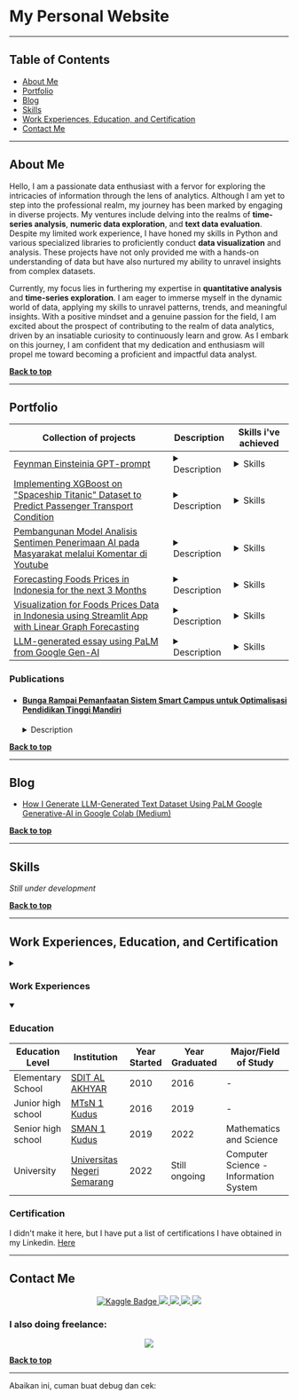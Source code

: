 <h1> My Personal Website </h1>
<hr>

<div>
<h2 id="top">Table of Contents</h2>
  <ul>
    <li><a href="#about"> About Me </a></li>
    <li><a href="#portfolio"> Portfolio </a></li>
    <li><a href="#blog"> Blog </a></li>
    <li><a href="#skills"> Skills </a></li>
    <li><a href="#education"> Work Experiences, Education, and Certification </a></li>
    <li><a href="#contact"> Contact Me </a></li>
  </ul>
</div>
<hr>

<!-- About Me -->
<div>
  <h2 id="about"> About Me </h2>
  <p>Hello, I am a passionate data enthusiast with a fervor for exploring the intricacies of information through the lens of analytics. Although I am yet to step into the professional realm, my journey has been marked by engaging in diverse projects. My ventures include delving into the realms of <strong>time-series analysis</strong>, <strong>numeric data exploration</strong>, and <strong>text data evaluation</strong>. Despite my limited work experience, I have honed my skills in Python and various specialized libraries to proficiently conduct <strong>data visualization</strong> and analysis. These projects have not only provided me with a hands-on understanding of data but have also nurtured my ability to unravel insights from complex datasets.</p>
  <p>Currently, my focus lies in furthering my expertise in <strong>quantitative analysis</strong> and <strong>time-series exploration</strong>. I am eager to immerse myself in the dynamic world of data, applying my skills to unravel patterns, trends, and meaningful insights. With a positive mindset and a genuine passion for the field, I am excited about the prospect of contributing to the realm of data analytics, driven by an insatiable curiosity to continuously learn and grow. As I embark on this journey, I am confident that my dedication and enthusiasm will propel me toward becoming a proficient and impactful data analyst.</p>
  <p><b><a href="#top">Back to top</a></b></p>
</div>
<hr>

<!-- Portfolio and data-related projects -->
<div>
  <h2 id="portfolio"> Portfolio </h2> 
  <table>
    <!-- Head -->
    <thead>
      <tr>
        <th>Collection of projects</th>
        <th>Description</th>
        <th>Skills i've achieved</th>      
      </tr>
    </thead>
    <tbody>
      <!-- Feynman-Einstenia GPTprompt -->
      <tr>
        <td><a href="https://github.com/Kingki19/Feynman-Einstenia-GPTprompt" target="_blank">Feynman Einsteinia GPT-prompt</a></td>
        <td>
          <details>
            <summary>Description</summary>
            The prompt that I made is to carry out the understanding process from simple to complex level. Even though this is not related to data, it trains my ability to understand complex LLMs and do prompting. Apart from that, I use chatGPT as a mentor, teacher, and discussion friend when I learn about data.
          </details>
        </td>
        <td>
          <details>
            <summary>Skills</summary>
            <ul>
              <li>LLM prompting</li>
              <li>Understanding of LLM</li>
              <li>Utilization of chatGPT as a free learning medium</li>
            </ul>
          </details>
        </td>
      </tr>
      <!-- 
Last project from statistic 
      -->
      <tr>
        <td> <a href="https://www.kaggle.com/code/kingki19/tugas-akhir-statistika" target="_blank"> Implementing XGBoost on "Spaceship Titanic" Dataset to Predict Passenger Transport Condition </a>
        </td>
        <td>
          <details>
            <summary>Description</summary>
            Final assignment in statistics course. I did it with my friend. Students were assigned to choose an assignment and we chose to create machine learning by participating in a competition for ML beginners on Kaggle. <a href="https://www.kaggle.com/competitions/spaceship-titanic" target="_blank">The competition is spaceship-titanic</a>. This is the first machine learning I created.
          </details>
        </td>
        <td>
          <details>
            <summary>Skills</summary>
            <ul>
              <li>Statistics Analytics</li>
              <li>Data Analysis</li>
              <li>Regression Machine Learning</li>
              <li>Python (Programming Language)</li>
            </ul>
          </details>
        </td>
      </tr>
      <!--
Gemastik Data Mining 2023
      -->
      <tr>
        <td>
          <a href="https://github.com/Kingki19/We-and-techa-Gemastik-Data-mining-2023" target="_blank"> Pembangunan Model Analisis Sentimen Penerimaan AI pada Masyarakat melalui Komentar di Youtube </a>
        </td>
        <td>
          <details>
            <summary>Description</summary>        
            This project involves conducting sentiment analysis on public opinions regarding AI adoption in Indonesia, using YouTube comments. Ensemble learning techniques were employed to train the model. Data was translated into English using GoogleTrans library, and automatic labeling was done with the Twitter-RoBERTa-Base-Sentiment-Latest model. TF-IDF and word embeddings were used for data extraction, and models were built with algorithms like Naive-Bayes, SVM, KNN, and Gradient Boosting. Results revealed that TF-IDF extraction outperformed word embeddings, with the Gradient Boosting algorithm being the most effective. Despite these findings, the project did not succeed, as the focus on creating an optimal model deviated from the essence of data mining, which involves extracting insights from data. This realization came after a deeper understanding of the nature of data mining.
          </details>
        </td>
        <td>
          <details>
            <summary>Skills</summary>
            <ul>
              <li>Sentiment analysis</li>
              <li>Ensemble learning techniques</li>
              <li>Data translation using GoogleTrans library</li>
              <li>Automatic labeling with Twitter-RoBERTa-Base-Sentiment-Latest model</li>
              <li>Data extraction using TF-IDF and word embeddings</li>
              <li>Model construction with Naive-Bayes, SVM, KNN, and Gradient Boosting algorithms</li>
              <li>Comparison of extraction methods and algorithms</li>
              <li>Interpretation of model results</li>
              <li>Reflection on project outcomes and identifying flaws</li>
              <li>Understanding the essence of data mining</li>
            </ul>
          </details>
        </td>
      </tr>
      <!--
DSI Playground - Harga Pangan
      -->
      <tr>
        <td> <a href="https://www.kaggle.com/code/kingki19/dsi-playground-harga-pangan/notebook" target="_blank"> Forecasting Foods Prices in Indonesia for the next 3 Months </a>
        </td>
        <td>
          <details>
            <summary>Description</summary>
            Secured 1st place in <a href="https://www.kaggle.com/competitions/data-science-playground-harga-pangan-final" target="_blank">Data Science Indonesia Kaggle competition</a>, triumphing in a solo endeavor to forecast essential commodity prices across Indonesian provinces over a three-month period. Achievements include mastering time series analysis, implementing advanced forecasting models (ARIMA and SARIMA), and utilizing the Panel library for interactive data visualization. Key takeaways involve rapid knowledge acquisition in just two months, embracing challenges as learning opportunities, and successful self-learning through free resources. Gratitude extended to Data Science Indonesia for organizing the competition, with excitement to continue the data science journey and tackle more challenges.
          </details>
        </td>
        <td>
          <details>
            <summary>Skills</summary>
            <ul>
              <li>Time series analysis</li>
              <li>Forecasting essential commodity prices</li>
              <li>Implementation of forecasting models (ARIMA and SARIMA)</li>
              <li>Utilization of the Panel library for interactive data visualization</li>
              <li>Data preprocessing for Kaggle competition</li>
              <li>Statistical analysis of commodity prices</li>
              <li>Application of machine learning techniques to real-world data</li>
              <li>Independent problem-solving in a solo endeavor</li>
              <li>Rapid knowledge acquisition in a short timeframe</li>
              <li>Adaptability to challenges and turning them into learning opportunities</li>
            </ul>
          </details>
        </td>
      </tr>
      <!--
Streamlit app visualization for Foods Prices Data in Indonesia
      -->
      <tr>
        <td> <a href="https://www.kaggle.com/code/kingki19/dsi-playground-harga-pangan/notebook" target="_blank"> Visualization for Foods Prices Data in Indonesia using Streamlit App with Linear Graph Forecasting </a>
        </td>
        <td>
          <details>
            <summary>Description</summary>
            This project, titled "Visualization for Foods Prices Data in Indonesia using Streamlit App with Linear Graph Forecasting," centers around the development of an interactive platform for visualizing food prices data in Indonesia. The Streamlit App is employed to create a user-friendly interface featuring linear graphs, enabling users to explore and interpret trends in food prices. The emphasis on linear graph forecasting enhances the application's capabilities by providing users with predictive insights into potential future price trajectories. Through this streamlined and focused visualization approach, the project aims to deliver a straightforward yet powerful tool for users to analyze and comprehend food price dynamics in Indonesia.
          </details>
        </td>
        <td>
          <details>
            <summary>Skills</summary>
              <ul>
                <li>Data visualization using Streamlit App</li>
                <li>Graphical representation of food prices data</li>
                <li>Implementation of linear graphs for trend analysis</li>
                <li>Forecasting using linear graph models</li>
                <li>Data analysis and interpretation</li>
                <li>User interface design for interactive exploration</li>
                <li>Integration of forecasting capabilities into the Streamlit App</li>
                <li>Understanding and processing food prices data</li>
                <li>Effective communication of insights through visualizations</li>
                <li>Application of statistical and forecasting concepts</li>
              </ul>
          </details>
        </td>
      </tr>
      <!--
LLM Generated essays
      -->
      <tr>
        <td> <a href="https://www.kaggle.com/datasets/kingki19/llm-generated-essay-using-palm-from-google-gen-ai" target="_blank"> LLM-generated essay using PaLM from Google Gen-AI </a>
        </td>
        <td>
          <details>
            <summary>Description</summary>
            In this project, I curated a dataset focusing on essays generated by Large Language Models (LLM) using PaLM from Google Gen-AI. The primary objective was to contribute to the external dataset for the <a href="https://www.kaggle.com/competitions/llm-detect-ai-generated-text" target="_blank">competition</a> on detecting text generated by artificial intelligence (AI) in order to address data imbalance issues. Additionally, I created a detailed tutorial outlining the process, which can be accessed <a href="https://medium.com/@mrizqi6061/how-i-generate-llm-generated-text-dataset-using-palm-google-generative-ai-in-google-colab-458c7797a5ac" target="_blank">here</a>. This project makes a positive contribution to mitigating data imbalance concerns by supplementing the external dataset, and the tutorial provides valuable insights for those interested in understanding the dataset development process.
          </details>
        </td>
        <td>
          <details>
            <summary>Skills</summary>
              <ul>
                <li>Dataset curation for LLM-generated essays using PaLM</li>
                <li>Data imbalance mitigation in Kaggle competition</li>
                <li>Contributed to external dataset for AI-generated text detection</li>
                <li>Comprehensive tutorial creation for dataset development</li>
                <li>Effective communication of project objectives and insights</li>
              </ul>
          </details>
        </td>
      </tr>
      <!--
      Proyek selanjutnya
      -->
    </tbody>
  </table>
  <h3>Publications</h3>
  <ul>
    <li>
      <h4><a href="https://repository.penerbiteureka.com/publications/564966/bunga-rampai-pemanfaatan-sistem-smart-campus-untuk-optimalisasi-pendidikan-tingg#id-section-title">Bunga Rampai Pemanfaatan Sistem Smart Campus untuk Optimalisasi Pendidikan Tinggi Mandiri</a></h4>
      <details>
        <summary> Description </summary>
        I actively contributed to a publication focused on the intersection of modern technology in educational institutions. Specifically, I served as the second author for the article titled "Implementation and Management of Data Centers in Higher Education." This publication, crafted in Bahasa Indonesia, delves into pertinent insights and practices related to the deployment and administration of data centers within the higher education sector. The collaborative effort aims to provide a comprehensive resource for readers seeking valuable perspectives on the strategic integration of technology in academic environments.
      </details> 
    </li>
  </ul>
  <p><b><a href="#top">Back to top</a></b></p>
</div>
<hr>

<!-- Articles, tutorial, or something i have made -->
<div>
  <h2 id="blog"> Blog </h2> 
  <ul>
    <li>
      <a href = "https://medium.com/@mrizqi6061/how-i-generate-llm-generated-text-dataset-using-palm-google-generative-ai-in-google-colab-458c7797a5ac" target="_blank">
        <p> How I Generate LLM-Generated Text Dataset Using PaLM Google Generative-AI in Google Colab (Medium) </p>
      </a> 
    </li>
  </ul>
  <p><b><a href="#top">Back to top</a></b></p>
</div>
<hr>


<!-- Skills i have achieved -->
<div>
  <h2 id="skills"> Skills </h2> 
  <p><i> Still under development </i></p>
  <p><b><a href="#top">Back to top</a></b></p>
</div>
<hr>

<!-- My education history and certificate i have achieved -->
<div>
  <h2 id="education"> Work Experiences, Education, and Certification </h2>
  <details> 
    <summary> <h3> Work Experiences </h3> </summary>
    <p><i>Still don't have it yet</i></p>
  </details>
  <!-- Education -->
  <details open>
    <summary> <h3> Education </h3> </summary>
    <table>
      <!-- head -->
      <thead>
        <tr>
          <th>Education Level</th>
          <th>Institution</th>
          <th>Year Started</th>
          <th>Year Graduated</th>
          <th>Major/Field of Study</th>
        </tr>
      </thead>
      <tbody>
        <!-- SD -->
        <tr>
          <td>Elementary School</td>
          <td><a href="https://sekolah.data.kemdikbud.go.id/index.php/chome/profil/a074bf58-c4d7-e111-9ec1-e13df39ddeb9" target="_blank">SDIT AL AKHYAR</a></td>
          <td>2010</td>
          <td>2016</td>
          <td>-</td>
        </tr>
        <!-- MTs -->
        <tr>
          <td>Junior high school</td>
          <td><a href='http://mtsn1kudus.sch.id/' target="_blank">MTsN 1 Kudus</a></td>
          <td>2016</td>
          <td>2019</td>
          <td>-</td>
        </tr>
        <!-- SMA -->
        <tr>
          <td>Senior high school</td>
          <td><a href='https://sekolah.data.kemdikbud.go.id/index.php/chome/profil/a69c65b5-63f8-449d-8a9c-a2a00324c4bb' target="_blank">SMAN 1 Kudus</a></td>
          <td>2019</td>
          <td>2022</td>
          <td>Mathematics and Science</td>
        </tr>
        <!-- UNNES -->
        <tr>
          <td>University</td>
          <td><a href='https://unnes.ac.id/beranda/' target="_blank">Universitas Negeri Semarang</a></td>
          <td>2022</td>
          <td>Still ongoing</td>
          <td>Computer Science - Information System</td>
        </tr>
      </tbody>
    </table>
  </details>
  
  <!-- Certification -->
  <h3>Certification</h3>
  <p>I didn't make it here, but I have put a list of certifications I have obtained in my Linkedin. <a href="https://www.linkedin.com/in/muhammad-rizqi-921538248/details/certifications/" target="_blank">Here</a></p>
</div>
<hr>

<!-- Social Media -->
<div>
  <h2 id="contact"> Contact Me </h2> 
    <center>
      <a href="https://www.kaggle.com/kingki19" target="_blank">
        <img src="https://img.shields.io/badge/Kaggle-035a7d?style=for-the-badge&logo=kaggle&logoColor=white" alt="Kaggle Badge">
      </a>
      <a href="https://www.linkedin.com/in/muhammad-rizqi-921538248" target="_blank">
        <img src="https://img.shields.io/badge/linkedin-%230077B5.svg?style=for-the-badge&logo=linkedin&logoColor=white">
      </a>
      <a href="https://mail.google.com/mail/?view=cm&fs=1&to=mrizqi6061@gmail.com" target="_blank">
        <img src="https://img.shields.io/badge/Gmail-D14836?style=for-the-badge&logo=gmail&logoColor=white">
      </a>
      <a href="https://medium.com/@mrizqi6061" target="_blank">
        <img src="https://img.shields.io/badge/Medium-12100E?style=for-the-badge&logo=medium&logoColor=white">
      </a>
      <a href="https://www.instagram.com/muhammadrizqi1909/" target="_blank">
        <img src="https://img.shields.io/badge/Instagram-%23E4405F.svg?style=for-the-badge&logo=Instagram&logoColor=white">
      </a>
    </center>
    <h3> I also doing freelance: </h3>
    <center>
      <a href="https://www.upwork.com/freelancers/~012a438d12e60897d7?viewMode=1" target="_blank">
        <img src="https://img.shields.io/badge/UpWork-6FDA44?style=for-the-badge&logo=Upwork&logoColor=white">
      </a>
    </center>
  <p><b><a href="#top">Back to top</a></b></p>
</div>
<hr>

<!-- Tes -->
<p>Abaikan ini, cuman buat debug dan cek:</p>


